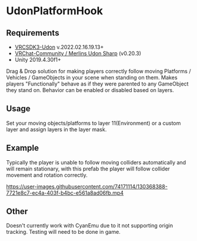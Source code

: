 



# UdonPlatformHook
 
## Requirements
 
 * [VRCSDK3-Udon](https://vrchat.com/home/download) v.2022.02.16.19.13+
 * [VRChat-Community / Merlins Udon Sharp](https://github.com/vrchat-community/UdonSharp) (v0.20.3)
 * Unity 2019.4.30f1+
 
Drag & Drop solution for making players correctly follow moving Platforms / Vehicles / GameObjects in your scene when standing on them. Makes players "Functionally" behave as if they were parented to any GameObject they stand on. Behavior can be enabled or disabled based on layers.

## Usage

Set your moving objects/platforms to layer 11(Environment) or a custom layer and assign layers in the layer mask.

## Example
Typically the player is unable to follow moving colliders automatically and will remain stationary, with this prefab the player will follow collider movement and rotation correctly.

https://user-images.githubusercontent.com/74171114/130368388-7721e8c7-ec4a-403f-b4bc-e561a8ad06fb.mp4

## Other

Doesn't currently work with CyanEmu due to it not supporting origin tracking. Testing will need to be done in game.
